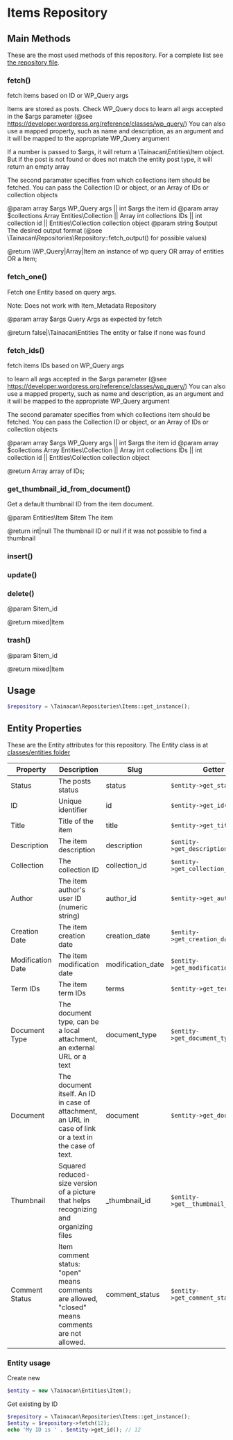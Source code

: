 
# Items Repository

## Main Methods

These are the most used methods of this repository. For a complete list see [the repository file](https://github.com/tainacan/tainacan/tree/master/src/classes/repositories/class-tainacan-items.php).


### fetch()


fetch items based on ID or WP_Query args

Items are stored as posts. Check WP_Query docs
to learn all args accepted in the $args parameter (@see https://developer.wordpress.org/reference/classes/wp_query/)
You can also use a mapped property, such as name and description, as an argument and it will be mapped to the
appropriate WP_Query argument

If a number is passed to $args, it will return a \Tainacan\Entities\Item object.  But if the post is not found or
does not match the entity post type, it will return an empty array

The second paramater specifies from which collections item should be fetched.
You can pass the Collection ID or object, or an Array of IDs or collection objects

@param array $args WP_Query args || int $args the item id
@param array $collections Array Entities\Collection || Array int collections IDs || int collection id || Entities\Collection collection object
@param string $output The desired output format (@see \Tainacan\Repositories\Repository::fetch_output() for possible values)

@return \WP_Query|Array|Item an instance of wp query OR array of entities OR a Item;
 

### fetch_one()


Fetch one Entity based on query args.

Note: Does not work with Item_Metadata Repository

@param array $args Query Args as expected by fetch

@return false|\Tainacan\Entities The entity or false if none was found
 

### fetch_ids()


fetch items IDs based on WP_Query args

to learn all args accepted in the $args parameter (@see https://developer.wordpress.org/reference/classes/wp_query/)
You can also use a mapped property, such as name and description, as an argument and it will be mapped to the
appropriate WP_Query argument

The second paramater specifies from which collections item should be fetched.
You can pass the Collection ID or object, or an Array of IDs or collection objects

@param array $args WP_Query args || int $args the item id
@param array $collections Array Entities\Collection || Array int collections IDs || int collection id || Entities\Collection collection object

@return Array array of IDs;
 

### get_thumbnail_id_from_document()


Get a default thumbnail ID from the item document.

@param  Entities\Item $item The item

@return int|null           The thumbnail ID or null if it was not possible to find a thumbnail
 

### insert()



### update()



### delete()


@param $item_id

@return mixed|Item
 

### trash()


@param $item_id

@return mixed|Item
 

## Usage 

```PHP
$repository = \Tainacan\Repositories\Items::get_instance();
```

## Entity Properties 

These are the Entity attributes for this repository. The Entity class is at [classes/entities folder](../src/classes/entities/class-tainacan-item.php)

Property | Description | Slug | Getter | Setter | Stored as
--- | --- | --- | --- | --- | --- 
Status|The posts status|status|`$entity->get_status()`|`$entity->set_status()`|post_status
ID|Unique identifier|id|`$entity->get_id()`|`$entity->set_id()`|ID
Title|Title of the item|title|`$entity->get_title()`|`$entity->set_title()`|post_title
Description|The item description|description|`$entity->get_description()`|`$entity->set_description()`|post_content
Collection|The collection ID|collection_id|`$entity->get_collection_id()`|`$entity->set_collection_id()`|meta
Author|The item author's user ID (numeric string)|author_id|`$entity->get_author_id()`|`$entity->set_author_id()`|post_author
Creation Date|The item creation date|creation_date|`$entity->get_creation_date()`|`$entity->set_creation_date()`|post_date
Modification Date|The item modification date|modification_date|`$entity->get_modification_date()`|`$entity->set_modification_date()`|post_modified
Term IDs|The item term IDs|terms|`$entity->get_terms()`|`$entity->set_terms()`|terms
Document Type|The document type, can be a local attachment, an external URL or a text|document_type|`$entity->get_document_type()`|`$entity->set_document_type()`|meta
Document|The document itself. An ID in case of attachment, an URL in case of link or a text in the case of text.|document|`$entity->get_document()`|`$entity->set_document()`|meta
Thumbnail|Squared reduced-size version of a picture that helps recognizing and organizing files|_thumbnail_id|`$entity->get__thumbnail_id()`|`$entity->set__thumbnail_id()`|meta
Comment Status|Item comment status: "open" means comments are allowed, "closed" means comments are not allowed.|comment_status|`$entity->get_comment_status()`|`$entity->set_comment_status()`|comment_status

### Entity usage


Create new

```PHP
$entity = new \Tainacan\Entities\Item();
```

Get existing by ID
```PHP
$repository = \Tainacan\Repositories\Items::get_instance();
$entity = $repository->fetch(12);
echo 'My ID is ' . $entity->get_id(); // 12
```

